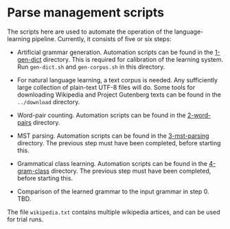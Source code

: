 
Parse management scripts
========================

The scripts here are used to automate the operation of the
language-learning pipeline. Currently, it consists of five or six steps:

* Artificial grammar generation. Automation scripts can be found in the
  [1-gen-dict](1-gen-dict) directory. This is required for calibration
  of the learning system. Run `gen-dict.sh` and `gen-corpus.sh` in this
  directory.

* For natural language learning, a text corpus is needed. Any
  sufficiently large collection of plain-text UTF-8 files will do.
  Some tools for downloading Wikipedia and Project Gutenberg texts
  can be found in the `../download` directory.

* Word-pair counting. Automation scripts can be found in the
  [2-word-pairs](2-word-pairs) directory.

* MST parsing. Automation scripts can be found in the
  [3-mst-parsing](3-mst-parsing) directory. The previous step must
  have been completed, before starting this.

* Grammatical class learning. Automation scripts can be found in the
  [4-gram-class](4-gram-class) directory. The previous step must
  have been completed, before starting this.

* Comparison of the learned grammar to the input grammar in step 0.
  TBD.

The file `wikipedia.txt` contains multiple wikipedia artices, and can be
used for trial runs.
